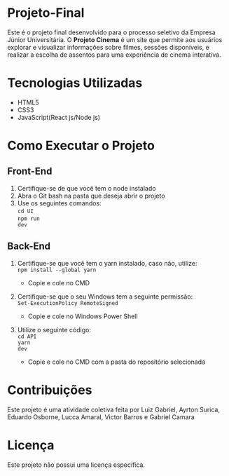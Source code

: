# Projeto-Final
Este é o projeto final desenvolvido para o processo seletivo da Empresa Júnior Universitária. O **Projeto Cinema** é um site que permite aos usuários explorar e visualizar informações sobre filmes, sessões disponíveis, e realizar a escolha de assentos para uma experiência de cinema interativa.

# Tecnologias Utilizadas
- HTML5
- CSS3
- JavaScript(React js/Node js)

# Como Executar o Projeto
## Front-End
1. Certifique-se de que você tem o node instalado
2. Abra o Git bash na pasta que deseja abrir o projeto
3. Use os seguintes comandos:<br>
  <code>cd UI</code><br>
  <code>npm run dev</code>
## Back-End
1. Certifique-se que você tem o yarn instalado, caso não, utilize:<br>
   <code>npm install --global yarn</code>
   - <p>Copie e cole no CMD</p>
2. Certifique-se que o seu Windows tem a seguinte permissão:<br>
   <code>Set-ExecutionPolicy RemoteSigned</code>
   - <p>Copie e cole no Windows Power Shell</p>
3. Utilize o seguinte código:<br>
    <code>cd API</code><br>
   <code>yarn dev</code>
   - <p>Copie e cole no CMD com a pasta do repositório selecionada</p>

# Contribuições
Este projeto é uma atividade coletiva feita por Luiz Gabriel, Ayrton Surica, Eduardo Osborne, Lucca Amaral, Victor Barros e Gabriel Camara

# Licença
Este projeto não possui uma licença específica.
